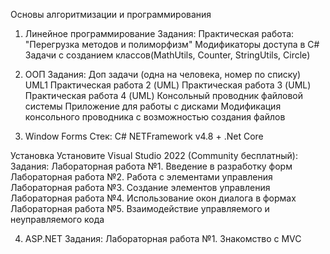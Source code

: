 Основы алгоритмизации и программирования
1. Линейное программирование
Задания:
Практическая работа: "Перегрузка методов и полиморфизм"
Модификаторы доступа в C#
Задачи с созданием классов(MathUtils, Counter, StringUtils, Circle)

2. ООП
Задания:
Доп задачи (одна на человека, номер по списку) UML1
Практическая работа 2 (UML)
Практическая работа 3 (UML)
Практическая работа 4 (UML)
Консольный проводник файловой системы
Приложение для работы с дисками
Модификация консольного проводника с возможностью создания файлов

3. Window Forms
Стек:
C# NETFramework v4.8 + .Net Core

Установка
Установите Visual Studio 2022 (Community бесплатный):
Задания:
Лабораторная работа №1. Введение в разработку форм
Лабораторная работа №2. Работа с элементами управления
Лабораторная работа №3. Создание элементов управления
Лабораторная работа №4. Использование окон диалога в формах
Лабораторная работа №5. Взаимодействие управляемого и неуправляемого кода

4. ASP.NET
Задания:
Лабораторная работа №1. Знакомство с MVC
